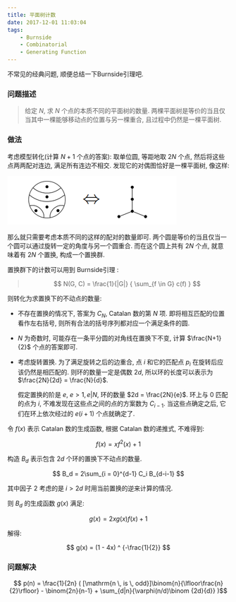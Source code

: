 ```yaml
---
title: 平面树计数
date: 2017-12-01 11:03:04
tags:
    - Burnside
    - Combinatorial
    - Generating Function
---
```


不常见的经典问题, 顺便总结一下Burnside引理吧.

<!-- more -->

### 问题描述

> 给定 $N$, 求 $N$ 个点的本质不同的平面树的数量. 
> 两棵平面树是等价的当且仅当其中一棵能够移动点的位置与另一棵重合, 且过程中仍然是一棵平面树.

### 做法

考虑模型转化(计算 $N+1$ 个点的答案): 
取单位圆, 等距地取 $2N$ 个点, 然后将这些点两两配对连边, 满足所有连边不相交.
发现它的对偶图恰好是一棵平面树, 像这样:

![](/img/plane-tree.png)

那么就只需要考虑本质不同的这样的配对的数量即可.
两个圆是等价的当且仅当一个圆可以通过旋转一定的角度与另一个圆重合.
而在这个圆上共有 $2N$ 个点, 就意味着有 $2N$ 个置换, 构成一个置换群.

置换群下的计数可以用到 Burnside引理 :
> $$ N(G, C) = \frac{1}{|G|} { \sum_{f \in G} c(f) } $$

则转化为求置换下的不动点的数量:

- 不存在置换的情况下, 答案为 $C_N$, $\mathrm{Catalan}$ 数的第 $N$ 项.
即将相互匹配的位置看作左右括号, 则所有合法的括号序列都对应一个满足条件的圆.

- $N$ 为奇数时, 可能存在一条平分圆的对角线在置换下不变, 计算 $\frac{N+1}{2}$ 个点的答案即可.

- 考虑旋转置换.
  为了满足旋转之后的边重合, 点 $i$ 和它的匹配点 $p_i$ 在旋转后应该仍然是相匹配的.
  则环的数量一定是偶数 $2d$, 所以环的长度可以表示为 $\frac{2N}{2d} = \frac{N}{d}$.

  假定置换的阶是 $e$, $e > 1, e | N$, 环的数量 $2d = \frac{2N}{e}$.
  环上与 $0$ 匹配的点为 $i$, 不难发现在这些点之间的点的方案数为 $C_{i-1}$.
  当这些点确定之后, 它们在环上依次经过的 $e(i+1)$ 个点就确定了.

令 $f(x)$ 表示 $\mathrm{Catalan}$ 数的生成函数, 根据 $\mathrm{Catalan}$ 数的递推式, 不难得到:

$$ f(x) = xf^2(x) + 1 $$

构造 $B_d$ 表示包含 $2d$ 个环的置换下不动点的数量.

$$ B_d = 2\sum_{i = 0}^{d-1} C_i B_{d-i-1} $$

其中因子 $2$ 考虑的是 $i > 2d$ 时用当前置换的逆来计算的情况.

则 $B_d$ 的生成函数 $g(x)$ 满足:

$$ g(x) = 2x g(x) f(x) + 1 $$

解得:

$$ g(x) = (1 - 4x) ^ {-\frac{1}{2}} $$

### 问题解决

$$ p(n) = \frac{1}{2n} ( [\mathrm{n \, is \, odd}]\binom{n}{\lfloor\frac{n}{2}\rfloor} - \binom{2n}{n-1} + \sum_{d|n}{\varphi(n/d)\binom {2d}{d}} )$$
